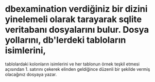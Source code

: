 # dbexamination verdiğiniz bir dizini yinelemeli olarak tarayarak sqlite veritabanı dosyalarını bulur. Dosya yollarını, db'lerdeki tabloların isimlerini, 
tablolardaki kolonların isimlerini ve her tablonun örnek teşkil etmesi açısından 1. satırını çekerek elinden geldiğince düzenli bir şekilde vermiş olacağınız dosyaya yazar.
